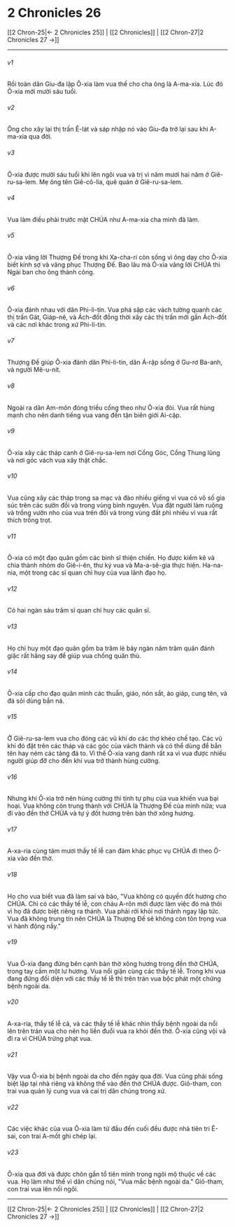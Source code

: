 # 2 Chronicles 26

[[2 Chron-25|← 2 Chronicles 25]] | [[2 Chronicles]] | [[2 Chron-27|2 Chronicles 27 →]]
***



###### v1 
Rồi toàn dân Giu-đa lập Ô-xia làm vua thế cho cha ông là A-ma-xia. Lúc đó Ô-xia mới mười sáu tuổi. 

###### v2 
Ông cho xây lại thị trấn Ê-lát và sáp nhập nó vào Giu-đa trở lại sau khi A-ma-xia qua đời. 

###### v3 
Ô-xia được mười sáu tuổi khi lên ngôi vua và trị vì năm mươi hai năm ở Giê-ru-sa-lem. Mẹ ông tên Giê-cô-lia, quê quán ở Giê-ru-sa-lem. 

###### v4 
Vua làm điều phải trước mặt CHÚA như A-ma-xia cha mình đã làm. 

###### v5 
Ô-xia vâng lời Thượng Đế trong khi Xa-cha-ri còn sống vì ông dạy cho Ô-xia biết kính sợ và vâng phục Thượng Đế. Bao lâu mà Ô-xia vâng lời CHÚA thì Ngài ban cho ông thành công. 

###### v6 
Ô-xia đánh nhau với dân Phi-li-tin. Vua phá sập các vách tường quanh các thị trấn Gát, Giáp-nê, và Ách-đốt đồng thời xây các thị trấn mới gần Ách-đốt và các nơi khác trong xứ Phi-li-tin. 

###### v7 
Thượng Đế giúp Ô-xia đánh dân Phi-li-tin, dân Á-rập sống ở Gu-rơ Ba-anh, và người Mê-u-nít. 

###### v8 
Ngoài ra dân Am-môn đóng triều cống theo như Ô-xia đòi. Vua rất hùng mạnh cho nên danh tiếng vua vang đến tận biên giới Ai-cập. 

###### v9 
Ô-xia xây các tháp canh ở Giê-ru-sa-lem nơi Cổng Góc, Cổng Thung lũng và nơi góc vách vua xây thật chắc. 

###### v10 
Vua cũng xây các tháp trong sa mạc và đào nhiều giếng vì vua có vô số gia súc trên các sườn đồi và trong vùng bình nguyên. Vua đặt người làm ruộng và trồng vườn nho của vua trên đồi và trong vùng đất phì nhiêu vì vua rất thích trồng trọt. 

###### v11 
Ô-xia có một đạo quân gồm các binh sĩ thiện chiến. Họ được kiểm kê và chia thành nhóm do Giê-i-ên, thư ký vua và Ma-a-sê-gia thực hiện. Ha-na-nia, một trong các sĩ quan chỉ huy của vua lãnh đạo họ. 

###### v12 
Có hai ngàn sáu trăm sĩ quan chỉ huy các quân sĩ. 

###### v13 
Họ chỉ huy một đạo quân gồm ba trăm lẻ bảy ngàn năm trăm quân đánh giặc rất hăng say để giúp vua chống quân thù. 

###### v14 
Ô-xia cấp cho đạo quân mình các thuẫn, giáo, nón sắt, áo giáp, cung tên, và đá sỏi dùng bắn ná. 

###### v15 
Ở Giê-ru-sa-lem vua cho đóng các vũ khí do các thợ khéo chế tạo. Các vũ khí đó đặt trên các tháp và các góc của vách thành và có thể dùng để bắn tên hay ném các tảng đá to. Vì thế Ô-xia vang danh rất xa vì vua được nhiều người giúp đỡ cho đến khi vua trở thành hùng cường. 

###### v16 
Nhưng khi Ô-xia trở nên hùng cường thì tính tự phụ của vua khiến vua bại hoại. Vua không còn trung thành với CHÚA là Thượng Đế của mình nữa; vua đi vào đền thờ CHÚA và tự ý đốt hương trên bàn thờ xông hương. 

###### v17 
A-xa-ria cùng tám mươi thầy tế lễ can đảm khác phục vụ CHÚA đi theo Ô-xia vào đền thờ. 

###### v18 
Họ cho vua biết vua đã làm sai và bảo, "Vua không có quyền đốt hương cho CHÚA. Chỉ có các thầy tế lễ, con cháu A-rôn mới được làm việc đó mà thôi vì họ đã được biệt riêng ra thánh. Vua phải rời khỏi nơi thánh ngay lập tức. Vua đã không trung tín nên CHÚA là Thượng Đế sẽ không còn tôn trọng vua vì hành động nầy." 

###### v19 
Vua Ô-xia đang đứng bên cạnh bàn thờ xông hương trong đền thờ CHÚA, trong tay cầm một lư hương. Vua nổi giận cùng các thầy tế lễ. Trong khi vua đang đứng đối diện với các thầy tế lễ thì trên trán vua bộc phát một chứng bệnh ngoài da. 

###### v20 
A-xa-ria, thầy tế lễ cả, và các thầy tế lễ khác nhìn thấy bệnh ngoài da nổi lên trên trán vua cho nên họ liền đuổi vua ra khỏi đền thờ. Ô-xia cũng vội vã đi ra vì CHÚA trừng phạt vua. 

###### v21 
Vậy vua Ô-xia bị bệnh ngoài da cho đến ngày qua đời. Vua cũng phải sống biệt lập tại nhà riêng và không thể vào đền thờ CHÚA được. Giô-tham, con trai vua quản lý cung vua và cai trị dân chúng trong xứ. 

###### v22 
Các việc khác của vua Ô-xia làm từ đầu đến cuối đều được nhà tiên tri Ê-sai, con trai A-mốt ghi chép lại. 

###### v23 
Ô-xia qua đời và được chôn gần tổ tiên mình trong ngôi mộ thuộc về các vua. Họ làm như thế vì dân chúng nói, "Vua mắc bệnh ngoài da." Giô-tham, con trai vua lên nối ngôi.

***
[[2 Chron-25|← 2 Chronicles 25]] | [[2 Chronicles]] | [[2 Chron-27|2 Chronicles 27 →]]
